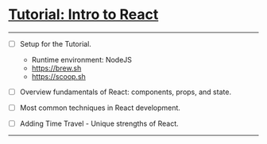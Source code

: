# [Tutorial: Intro to React](https://reactjs.org/tutorial/tutorial.html)

---

- [ ] Setup for the Tutorial.
  - Runtime environment: NodeJS
  - https://brew.sh
  - https://scoop.sh
  
- [ ] Overview fundamentals of React: components, props, and state.
- [ ] Most common techniques in React development.
- [ ] Adding Time Travel - Unique strengths of React.

---

